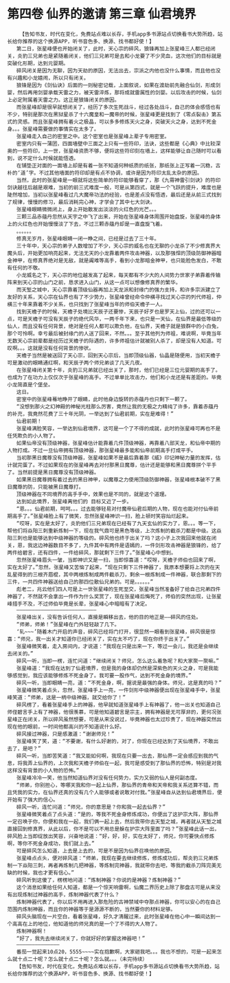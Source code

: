 # 第四卷 仙界的邀请 第三章 仙君境界
        【告知书友，时代在变化，免费站点难以长存，手机app多书源站点切换看书大势所趋，站长给你推荐的这个换源APP，听书音色多、换源、找书都好使！】
       第二日，张星峰便也开始闭关了，此时，天心宗的碎风，狼锋再加上张星峰三人都已经闭关，炎豹三兄弟也是紧随着闭关，他们三兄弟可是去和小龙要了不少灵血，这次他们的目标就是突破化形期，达到元婴期。
       碎风闭关是因为无聊，因为天劫的原因，无法出去，宗派之内他也没什么事情，而且他也没有兴趣和小龙嬉闹，所以只有闭关。
       狼锋是因为《剑仙诀》后面的一则秘密记载，上面叙说，如果在渡劫前先融合仙剑，形成剑婴，然后再用剑婴承载天雷之力，被天雷淬炼，那将成就雷属性的剑婴。以后攻击的时候，仙剑上必定附属着天雷之力。这正是狼锋闭关的原因。
       而张星峰却是很早就想闭关了，经历了多次生死战斗，经过各处战斗，自己的体会感悟也有不少，特别是那次在黑狱星杀了十六魔皇和一魔帝的时候，张星峰更是找到了《零点裂击》第五式的灵感。而且张星峰拥有着火之极晶，可以多多修炼天火之身，突破天火之身，达到不死金身。。。张星峰需要做的事情实在太多了。
       张星峰走入自己的密室之中。这个密室也是张星峰上辈子专用密室。
       密室内只有一蒲团，四面墙壁中三面之上只有一些符印，法诀，这些都是《心典》中比较深奥的一些符印，上一世，张星峰资质不够，便将这些符印刻在墙上，这样能够让自己随时可以看到，说不定什么时候就能悟透。
       在铺垫正对面的一面墙上却是有着一张不知道何种纸质的纸张，那纸张上正写着一沉稳，古朴的‘道’字。不过其他墙面的符印却是有点不协调，或许是因为符印太乱太杂的原因。
       当然，此时的张星峰是一眼就将这些简单的符印能够看穿了，那《九霄神雷引剑诀》的符印剑诀越往后越是艰难，当初的前三式难度一般，可是从第四式，就是一个飞跃的提升，难度也是陡然增加，当初以张星峰看过几大魔帝功法的经验，也是差点没有悟透，最后还是从前三式找到了规律，慢慢的修习，最后消耗完心神，才学会了其中七大剑诀。
       张星峰眼睛微微闭上，身上开始散发出淡淡的火红色的光芒。。。
       三颗三品赤蕴丹忽然从天宇之中飞了出来，开始在张星峰身体周围开始盘旋，张星峰的身体上的火红色也开始慢慢淡了下去，不过三颗赤蕴丹却是一直盘旋飞着。
       。。。。。。
       修真无岁月，张星峰眼睛一闭一睁之间，已经是过去了三十年。
       三十年中，天心宗的弟子人数增加了不少，天心宗的威名也在无聊的小龙杀了不少修真界大魔头后，开始更加响亮起来，无法无天的小龙靠着两件攻击神器，以及那强悍的顶级防御神器暗金神甲，在修真界绝对是无敌，就是阗难等高手，看到小龙那暗金神甲，也只能脸色发白，不敢有任何的不敬。
       小龙威名之下，天心宗的地位越发高了起来，每天都有不少大的人间势力世家子弟靠着传输阵来到天心宗的山门之前，恳求进入山门，从这一点可以想像修真界的繁华。
       而天堑之城中，天心宗靠着顶级仙器再加上天龙派和封缘门的强力支持，和许多宗派建立了友好的关系，天心宗在仙界也有了不少势力，张星峰曾经命令仲横寻找过天心宗的列代师祖，仲横三十年来靠着不少关系，也只找到了张星峰当年的师伯天檐子一人。
       找到天檐子的时候，天檐子处境比天辰子还要惨，天辰子好歹也是罗天上仙，过的还可以一点，可是天檐子可没有天辰子的绝代风华，一两千年下来，也只是一天仙，在仙界是最低等级的仙人，而且没有任何背景，绝对是任何人都可以欺负他，在仙界，天檐子就是狼群中的小白兔，那个可怜啊。幸亏最后被封缘门的人送了回来，不然。。。至于其他列为师祖，难说啊，毕竟当年无数天心宗前辈都是经历过天檐子的际遇的，许多师祖估计就被别人杀了，却是没有人知道。可叹啊。。。这就是没有任何背景的惨状。
       天檐子当然是被送回了天心宗，回到天心宗后，当即顶级仙器，仙晶是随便用，当初天檐子可是激动的眼睛通红啊，和天辰子两个师兄弟谈了几天几夜。
       在张星峰闭关第十年，炎豹三兄弟就已经出关了，那时，他们已经是三位元婴期的高手了。也成为了在功力上仅仅次于张星峰的高手。不过单单比攻击力，他们和小龙还是有差距的。毕竟小龙简直是个堡垒。
       这日。
       密室中的张星峰蓦地睁开了眼睛，此时他身边旋转的赤蕴丹也只剩下一颗了。
       “没想到那火之幻神殿的神秘光柱那么厉害，竟然让我的无极之力精纯了许多，靠着赤蕴丹的补充，我竟然花费了三十年光阴，一举达到了仙君前期，实在是难得！”
       仙君前期！
       张星峰满脸笑容，一举达到仙君境界，这可是一个了不得的成就，此时的张星峰可再也不是任凭欺负的小人物了。
       如果仙帝没有顶级神器，张星峰估计能靠着几件顶级神器，再靠着八部天龙，和仙帝中期的人物打成。不过一旦仙帝拥有顶级神器，那张星峰最多能和仙帝前期高手打成平手。
       当初那黑日魔尊没有顶级神器，张星峰如果不是最后靠着那《威》印记神秘力量的发挥，估计就完蛋了。不过如果现在的张星峰再去对付那黑日魔尊，估计还是能够和黑日魔尊拼个平手了。当然前提是黑日魔尊没有顶级神器。
       如果黑日魔尊拥有着过去的黑日神甲，以魔尊之力使用顶级防御神器，张星峰根本破不了黑日魔尊的防，只能被黑日魔尊打。
       顶级神器在不同境界的高手手中，效果也是不同的，就是这个道理。
       达到如此境界，张星峰离他们的 目标又近了一步。
       “恩。。。仙君前期，呵呵。。。过去能够轻易对付魔帝仙君后期的人物，现在也能对付仙帝前期高手了。”张星峰脸上有了微笑，忽然张星峰神识一扫，脸上顿时笑容灿烂起来。
       “哎呀，实在是太好了，炎豹他们三兄弟现在已经有了九天玄仙的实力了，恩。。。等一下，帮他们将焱阳三刺重新炼制一下，现在我气鼎可是黑色等级，上次炼制的截杀刀都是中级。这焱阳三刺也是能够达到中级神器的等级的。碎风他也终于出关了吗？这小子上次我回来他就在闭关，恩，我这边神器数目不多了，九件其中有两件是语嫣的，一件剑形攻击神器是狼锋的，给了两件给碧言，还有四件，一件给碎风，那就剩下三件了。”张星峰心中想到。
       忽然张星峰眉头一皱，当即神识又是一扫，当即惊喜道：“哎呀，天檐子师伯也回来了啊，实在太好了。”忽然，张星峰又苦恼了起来，“现在只剩下三件神器了，我原本想要将上次的在天乱星得到的三根齐眉棍，其中两根炼制成两件截杀刀，剩余一根炼制成一件神器，联合那剩下的三件，一共四件神器送给自己的那四位散仙兄弟的。可是。。。。。。”
       彪老二，兆云他们四人可是上一世张星峰的生死至交，张星峰当然准备好了给自己兄弟四件神器了，不然就不会拿出一件作为什么奖赏了，现在张星峰后悔死了，师伯的突然出现，让张星峰措手不及，不过师伯毕竟是长辈，张星峰心中暗暗有了决定。
       ——————————————————————————
       张星峰出关，没有告诉任何人，直接是瞬移出去，他的目的地正是——碎风的住处。
       “师弟，师弟！”张星峰在门外轻轻敲了几下。
       ‘轧~~~’随着木门开启的声音，碎风已经将门打开，很显然一眼看到张星峰，碎风很是惊喜：“师兄，我一出关才知道你已经闭关了，实在太不巧了，现在你终于出关了。”
       张星峰微笑着，走入房间内，才说道：“我现在只是出来一下，等过一会儿，我还是会继续去闭关的。”
       碎风一听，当即一楞，连忙问道：“继续闭关？师兄，怎么这么着急呢？和大家聚一聚嘛。”
       张星峰道：“我现在达到了仙君境界，但是我的身体却仍然是深紫色的天火之身，可是我能够感觉到，我应该能够修炼不死金身了。我可要一股作气，达到不死金身的境界。”
       碎风一听，当即眼睛一亮，道：“不死金身，啊，据说是最强的身体。师兄，这是真的吗？”
       张星峰微笑着点头，忽然，张星峰手上一亮，一件剑形中级神器便出现在张星峰手中，张星峰笑道：“师弟，这是一柄中级神器，就交给你了！”
       碎风楞了，看着张星峰手上的神器，他早就知道张星峰手上有神器了，他一出关也知道自己师侄碧言手上有了神器，他很羡慕，可是他知道碧言是宗主，拥有神器是无可厚非的，更何况张星峰正在闭关，所以碎风虽然想要，可是从来没说过，毕竟神器也太过珍贵了，现在神器突然出现在他的眼前，一时间他都高兴的不知道说什么好。
       碎风接过神器，只是感激道：“谢谢师兄！”
       张星峰笑了笑，道：“不要谢，有什么好谢的，对了，你现在已经达到了天仙境界，不敢出去了，是吧？”
       碎风一听，当即苦笑道：“我又能如何啊，我现在只要一出去，那仙界一定会感应到我的气息，将我弄上仙界的，上次我和天檐子师伯在一起，我可是感受到了那仙界的恐怖，特别是对我这样没有背景的小人物的恐怖。”
       张星峰冷冷一笑，他当然知道仙界对没有任何势力，实力又弱的仙人是何副态度。
       “师弟，你别担心，等哪天我和你一起上仙界，那仙界的青帝和天帝和我关系还算不错，而且凭我的实力，在仙界还真的没有几个人能够或者说敢对付我。”张星峰自从达到仙君境界后，便开始有了强大的信心。
       碎风一听，连忙问道：“师兄，你的意思是？你和我一起去仙界？”
       张星峰微笑着点了点头道：“是的，等我不死金身修炼成功，你便出了这护宗大阵，那仙界一定召唤于你，你便和我在一起，我们俩一起上去，然后我带你去天堑之城，再者就从天堑之城直接回到修真界，从此以后，你不是可以不用总是躲在护宗大阵里面了吗？”张星峰此话一出，碎风脸上当即绽放出笑容，兴奋地说道：“好，好，好，实在太好了，师兄，你可要快点修炼啊，等你不死金身成功，我们就上去。”
       可是碎风怎么知道，上去是上去的，可是不是因为仙界召唤他的原因。
       张星峰点点头，便对碎风道：“师弟，我现在要去继续修炼，修炼成功后，帮炎豹三兄弟炼制一下焱阳三刺，再者再炼制几把神器，等炼制完神器，我就带你去吧，等我的截杀刀阵完美无缺的时候，我也才更有信心。”
       碎风听到这傻了，楞楞地问道：“炼制神器？你说的是神器？炼制神器？”
       这个消息如果给任何人知道，都是一个惊天响雷啊，仙魔二界历史上除了那盘古可是从来没有出现炼制过神器的高手，炼制神器代表了什么？
       炼制神器代表了，你以后不用再进入那危险的古神禁域中夺那点神器，你可以安心的在自己范围内炼制神器，而且你的神器等于是源源不断的，当然要你的材料足够。
       碎风头脑现在一片空白，看着张星峰，好久才清醒过来，此时张星峰在他心中一瞬间达到一个高高在上的地位，他知道他的师兄真的是一个了不得的大人物了。
       炼制神器啊！
       “好了，我先去继续闭关了，你就好好的掌握这神器吧！”
       ——————————————
       番茄一觉起来10点20，5555~~~~实在抱歉啊，大家砸我吧。。。我也不想的，可是一起来怎么就十点二十呢？怎么就十点二十呢？怎么就。。。（未完待续）
       【告知书友，时代在变化，免费站点难以长存，手机app多书源站点切换看书大势所趋，站长给你推荐的这个换源APP，听书音色多、换源、找书都好使！】